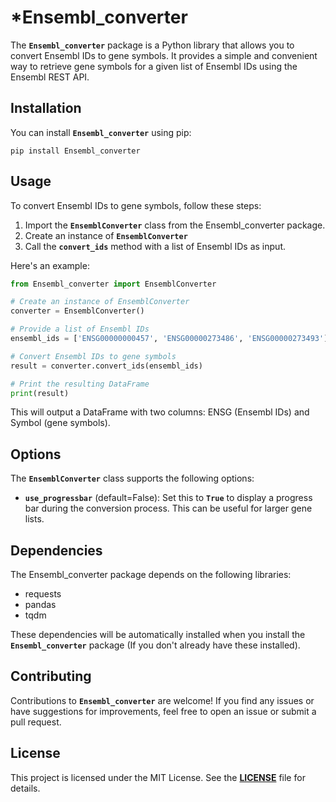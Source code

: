# ***Ensembl_converter**

The **`Ensembl_converter`** package is a Python library that allows you to convert Ensembl IDs to gene symbols. It provides a simple and convenient way to retrieve gene symbols for a given list of Ensembl IDs using the Ensembl REST API.

## **Installation**

You can install **`Ensembl_converter`** using pip:

```shell
pip install Ensembl_converter
```

## **Usage**
To convert Ensembl IDs to gene symbols, follow these steps:

1. Import the **`EnsemblConverter`** class from the Ensembl_converter package.
2. Create an instance of **`EnsemblConverter`**
3. Call the **`convert_ids`** method with a list of Ensembl IDs as input.

Here's an example:

```python
from Ensembl_converter import EnsemblConverter

# Create an instance of EnsemblConverter
converter = EnsemblConverter()

# Provide a list of Ensembl IDs
ensembl_ids = ['ENSG00000000457', 'ENSG00000273486', 'ENSG00000273493']

# Convert Ensembl IDs to gene symbols
result = converter.convert_ids(ensembl_ids)

# Print the resulting DataFrame
print(result)
```

This will output a DataFrame with two columns: ENSG (Ensembl IDs) and Symbol (gene symbols).

## **Options**
The **`EnsemblConverter`** class supports the following options:

* **`use_progressbar`** (default=False): Set this to **`True`** to display a progress bar during the conversion process. This can be useful for larger gene lists.

## **Dependencies**
The Ensembl_converter package depends on the following libraries:

* requests
* pandas
* tqdm

These dependencies will be automatically installed when you install the **`Ensembl_converter`** package (If you don't already have these installed).

## **Contributing**
Contributions to **`Ensembl_converter`** are welcome! If you find any issues or have suggestions for improvements, feel free to open an issue or submit a pull request.

## **License**
This project is licensed under the MIT License. See the [**LICENSE**](/LICENSE) file for details.

